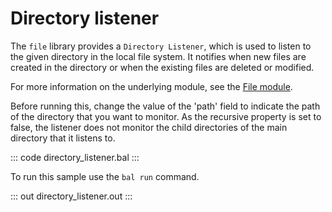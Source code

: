 # Directory listener

The `file` library provides a `Directory Listener`, which is used to listen to the given directory in the local file system.
It notifies when new files are created in the directory or when the existing files are deleted or modified.

For more information on the underlying module, see the [File module](https://docs.central.ballerina.io/ballerina/file/latest/).

Before running this, change the value of the 'path' field to indicate the path of the directory that you want to monitor. 
As the recursive property is set to false, the listener does not monitor the child directories of the main directory that it listens to.

::: code directory_listener.bal :::

To run this sample use the `bal run` command.

::: out directory_listener.out :::